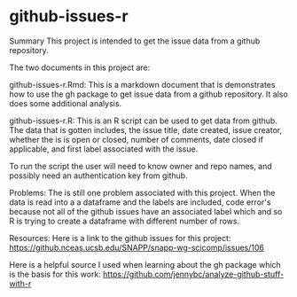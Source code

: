 # github-issues-r

Summary
This project is intended to get the issue data from a github repository.

The two documents in this project are:

github-issues-r.Rmd:
This is a markdown document that is demonstrates how to use the gh package to get issue data from a github repository. It also does some additional analysis.

github-issues-r.R:
This is an R script can be used to get data from github. The data that is gotten includes, the issue title, date created, issue creator, whether the is is open or closed, number of comments, date closed if applicable, and first label associated with the issue. 

To run the script the user will need to know owner and repo names, and possibly need an authentication key from github.


Problems:
The is still one problem associated with this project. When the data is read into a a dataframe and the labels are included, code error's because not all of the github issues have an associated label which and so R is trying to create a dataframe with different number of rows.


Resources:
Here is a link to the github issues for this project: https://github.nceas.ucsb.edu/SNAPP/snapp-wg-scicomp/issues/106

Here is a helpful source I used when learning about the gh package which is the basis for this work: https://github.com/jennybc/analyze-github-stuff-with-r
